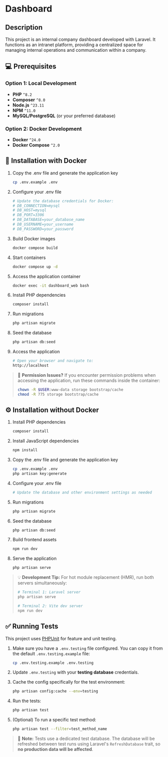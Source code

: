 # Dashboard

## Description

This project is an internal company dashboard developed with Laravel. It functions as an intranet platform, providing a centralized space for managing internal operations and communication within a company.

## 💻 Prerequisites

### Option 1: Local Development
* **PHP** `^8.2`
* **Composer** `^8.0`
* **Node.js** `^23.11`
* **NPM** `^11.0`
* **MySQL/PostgreSQL** (or your preferred database)

### Option 2: Docker Development
* **Docker** `^24.0`
* **Docker Compose** `^2.0`

## 🐋 Installation with Docker

1. Copy the .env file and generate the application key
    ```bash
    cp .env.example .env
    ```

2. Configure your .env file
    ```bash
    # Update the database credentials for Docker:
    # DB_CONNECTION=mysql
    # DB_HOST=mysql
    # DB_PORT=3306
    # DB_DATABASE=your_database_name
    # DB_USERNAME=your_username
    # DB_PASSWORD=your_password
    ```

3. Build Docker images
    ```bash
    docker compose build
    ```

4. Start containers
    ```bash
    docker compose up -d
    ```

5. Access the application container
    ```bash
    docker exec -it dashboard_web bash
    ```

6. Install PHP dependencies
    ```bash
    composer install
    ```

7. Run migrations
    ```bash
    php artisan migrate
    ```

8. Seed the database
    ```bash
    php artisan db:seed
    ```

9. Access the application
    ```bash
    # Open your browser and navigate to:
    http://localhost
    ```

> 🔧 **Permission Issues?** If you encounter permission problems when accessing the application, run these commands inside the container:
> ```bash
> chown -R $USER:www-data storage bootstrap/cache
> chmod -R 775 storage bootstrap/cache
> ```

## ⚙️ Installation without Docker

1. Install PHP dependencies
    ```bash
    composer install
    ```

2. Install JavaScript dependencies
    ```bash
    npm install
    ```

3. Copy the .env file and generate the application key
    ```bash
    cp .env.example .env
    php artisan key:generate
    ```

4. Configure your .env file
    ```bash
    # Update the database and other environment settings as needed
    ```

5. Run migrations
    ```bash
    php artisan migrate
    ```

6. Seed the database
    ```bash
    php artisan db:seed
    ```

7. Build frontend assets
    ```bash
    npm run dev
    ```

8. Serve the application
    ```bash
    php artisan serve
    ```

> 💡 **Development Tip:** For hot module replacement (HMR), run both servers simultaneously:
> ```bash
> # Terminal 1: Laravel server
> php artisan serve
> 
> # Terminal 2: Vite dev server  
> npm run dev
> ```

## ✅ Running Tests

This project uses [PHPUnit](https://phpunit.de/) for feature and unit testing.

1. Make sure you have a `.env.testing` file configured. You can copy it from the default `.env.testing.example` file:
    ```bash
    cp .env.testing.example .env.testing
    ```

2. Update `.env.testing` with your **testing database** credentials.

3. Cache the config specifically for the test environment:

    ```bash
    php artisan config:cache --env=testing
    ```

4. Run the tests:

    ```bash
    php artisan test
    ```

5. (Optional) To run a specific test method:

    ```bash
    php artisan test --filter=test_method_name
    ```

> 🧪 **Note:** Tests use a dedicated test database. The database will be refreshed between test runs using Laravel's `RefreshDatabase` trait, so **no production data will be affected**.
